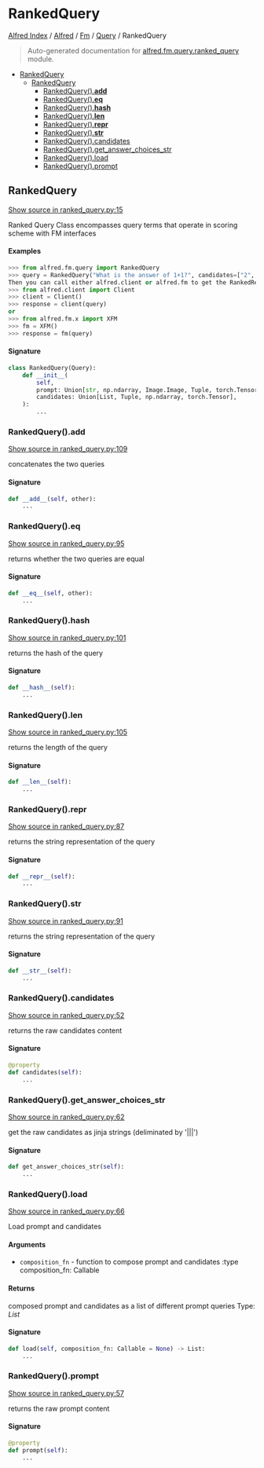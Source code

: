 # RankedQuery

[Alfred Index](../../../README.md#alfred-index) /
[Alfred](../../index.md#alfred) /
[Fm](../index.md#fm) /
[Query](./index.md#query) /
RankedQuery

> Auto-generated documentation for [alfred.fm.query.ranked_query](../../../../alfred/fm/query/ranked_query.py) module.

- [RankedQuery](#rankedquery)
  - [RankedQuery](#rankedquery-1)
    - [RankedQuery().__add__](#rankedquery()__add__)
    - [RankedQuery().__eq__](#rankedquery()__eq__)
    - [RankedQuery().__hash__](#rankedquery()__hash__)
    - [RankedQuery().__len__](#rankedquery()__len__)
    - [RankedQuery().__repr__](#rankedquery()__repr__)
    - [RankedQuery().__str__](#rankedquery()__str__)
    - [RankedQuery().candidates](#rankedquery()candidates)
    - [RankedQuery().get_answer_choices_str](#rankedquery()get_answer_choices_str)
    - [RankedQuery().load](#rankedquery()load)
    - [RankedQuery().prompt](#rankedquery()prompt)

## RankedQuery

[Show source in ranked_query.py:15](../../../../alfred/fm/query/ranked_query.py#L15)

Ranked Query Class encompasses query terms that operate in
scoring scheme with FM interfaces

#### Examples

```python
>>> from alfred.fm.query import RankedQuery
>>> query = RankedQuery("What is the answer of 1+1?", candidates=["2", "1"])
Then you can call either alfred.client or alfred.fm to get the RankedResponse
>>> from alfred.client import Client
>>> client = Client()
>>> response = client(query)
or
>>> from alfred.fm.x import XFM
>>> fm = XFM()
>>> response = fm(query)
```

#### Signature

```python
class RankedQuery(Query):
    def __init__(
        self,
        prompt: Union[str, np.ndarray, Image.Image, Tuple, torch.Tensor],
        candidates: Union[List, Tuple, np.ndarray, torch.Tensor],
    ):
        ...
```

### RankedQuery().__add__

[Show source in ranked_query.py:109](../../../../alfred/fm/query/ranked_query.py#L109)

concatenates the two queries

#### Signature

```python
def __add__(self, other):
    ...
```

### RankedQuery().__eq__

[Show source in ranked_query.py:95](../../../../alfred/fm/query/ranked_query.py#L95)

returns whether the two queries are equal

#### Signature

```python
def __eq__(self, other):
    ...
```

### RankedQuery().__hash__

[Show source in ranked_query.py:101](../../../../alfred/fm/query/ranked_query.py#L101)

returns the hash of the query

#### Signature

```python
def __hash__(self):
    ...
```

### RankedQuery().__len__

[Show source in ranked_query.py:105](../../../../alfred/fm/query/ranked_query.py#L105)

returns the length of the query

#### Signature

```python
def __len__(self):
    ...
```

### RankedQuery().__repr__

[Show source in ranked_query.py:87](../../../../alfred/fm/query/ranked_query.py#L87)

returns the string representation of the query

#### Signature

```python
def __repr__(self):
    ...
```

### RankedQuery().__str__

[Show source in ranked_query.py:91](../../../../alfred/fm/query/ranked_query.py#L91)

returns the string representation of the query

#### Signature

```python
def __str__(self):
    ...
```

### RankedQuery().candidates

[Show source in ranked_query.py:52](../../../../alfred/fm/query/ranked_query.py#L52)

returns the raw candidates content

#### Signature

```python
@property
def candidates(self):
    ...
```

### RankedQuery().get_answer_choices_str

[Show source in ranked_query.py:62](../../../../alfred/fm/query/ranked_query.py#L62)

get the raw candidates as jinja strings (deliminated by '|||')

#### Signature

```python
def get_answer_choices_str(self):
    ...
```

### RankedQuery().load

[Show source in ranked_query.py:66](../../../../alfred/fm/query/ranked_query.py#L66)

Load prompt and candidates

#### Arguments

- `composition_fn` - function to compose prompt and candidates
:type composition_fn: Callable

#### Returns

composed prompt and candidates as a list of different prompt queries
Type: *List*

#### Signature

```python
def load(self, composition_fn: Callable = None) -> List:
    ...
```

### RankedQuery().prompt

[Show source in ranked_query.py:57](../../../../alfred/fm/query/ranked_query.py#L57)

returns the raw prompt content

#### Signature

```python
@property
def prompt(self):
    ...
```


